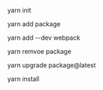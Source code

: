 yarn init

yarn add package

yarn add --dev webpack

yarn remvoe package

yarn upgrade package@latest

yarn install



